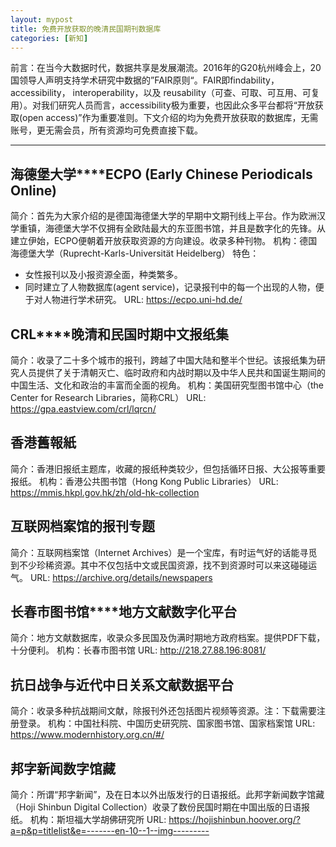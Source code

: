 ```yaml
---
layout: mypost
title: 免费开放获取的晚清民国期刊数据库
categories: [新知]
---
```


前言：在当今大数据时代，数据共享是发展潮流。2016年的G20杭州峰会上，20国领导人声明支持学术研究中数据的”FAIR原则“。FAIR即findability，accessibility， interoperability，以及 reusability（可查、可取、可互用、可复用）。对我们研究人员而言，accessibility极为重要，也因此众多平台都将“开放获取(open access)”作为重要准则。下文介绍的均为免费开放获取的数据库，无需账号，更无需会员，所有资源均可免费直接下载。  

---


## **海德堡大学****ECPO (Early Chinese Periodicals Online)**

简介：首先为大家介绍的是德国海德堡大学的早期中文期刊线上平台。作为欧洲汉学重镇，海德堡大学不仅拥有全欧陆最大的东亚图书馆，并且是数字化的先锋。从建立伊始，ECPO便朝着开放获取资源的方向建设。收录多种刊物。
机构：德国海德堡大学（Ruprecht-Karls-Universität Heidelberg）
特色：
- 女性报刊以及小报资源全面，种类繁多。
- 同时建立了人物数据库(agent service)，记录报刊中的每一个出现的人物，便于对人物进行学术研究。
URL: <https://ecpo.uni-hd.de/>  


## **CRL****晚清和民国时期中文报纸集**

简介：收录了二十多个城市的报刊，跨越了中国大陆和整半个世纪。该报纸集为研究人员提供了关于清朝灭亡、临时政府和内战时期以及中华人民共和国诞生期间的中国生活、文化和政治的丰富而全面的视角。
机构：美国研究型图书馆中心（the Center for Research Libraries，简称CRL）
URL: <https://gpa.eastview.com/crl/lqrcn/>  


## **香港舊報紙**

简介：香港旧报纸主题库，收藏的报纸种类较少，但包括循环日报、大公报等重要报纸。
机构：香港公共图书馆（Hong Kong Public Libraries）
URL: <https://mmis.hkpl.gov.hk/zh/old-hk-collection>  


## **互联网档案馆的报刊专题**

简介：互联网档案馆（Internet Archives）是一个宝库，有时运气好的话能寻觅到不少珍稀资源。其中不仅包括中文或民国资源，找不到资源时可以来这碰碰运气。
URL: <https://archive.org/details/newspapers>  


## **长春市图书馆****地方文献数字化平台**

简介：地方文献数据库，收录众多民国及伪满时期地方政府档案。提供PDF下载，十分便利。
机构：长春市图书馆
URL: <http://218.27.88.196:8081/>  


## **抗日战争与近代中日关系文献数据平台**

简介：收录多种抗战期间文献，除报刊外还包括图片视频等资源。注：下载需要注册登录。
机构：中国社科院、中国历史研究院、国家图书馆、国家档案馆
URL: <https://www.modernhistory.org.cn/#/>  


## **邦字新闻数字馆藏**     

简介：所谓“邦字新闻”，及在日本以外出版发行的日语报纸。此邦字新闻数字馆藏（Hoji Shinbun Digital Collection）收录了数份民国时期在中国出版的日语报纸。
机构：斯坦福大学胡佛研究所
URL: <https://hojishinbun.hoover.org/?a=p&p=titlelist&e=-------en-10--1--img--------->  